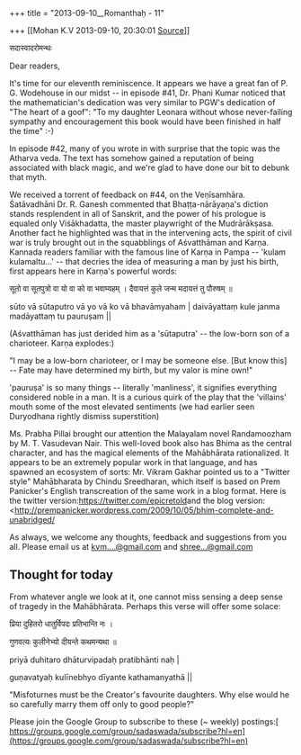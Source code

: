 +++
title = "2013-09-10__Romanthaḥ - 11"

+++
[[Mohan K.V	2013-09-10, 20:30:01 [Source](https://groups.google.com/g/sadaswada/c/1JGZic0MkeI)]]



सदास्वादरोमन्थः  

Dear readers,

  

It's time for our eleventh reminiscence. It appears we have a great fan of P. G. Wodehouse in our midst -- in episode #41, Dr. Phani Kumar noticed that the mathematician's dedication was very similar to PGW's dedication of "The heart of a goof": "To my daughter Leonara without whose never-failing sympathy and encouragement this book would have been finished in half the time" :-)

  

In episode #42, many of you wrote in with surprise that the topic was the Atharva veda. The text has somehow gained a reputation of being associated with black magic, and we're glad to have done our bit to debunk that myth.

  

We received a torrent of feedback on #44, on the Veṇīsamhāra. Śatāvadhāni Dr. R. Ganesh commented that Bhaṭṭa-nārāyaṇa's diction stands resplendent in all of Sanskrit, and the power of his prologue is equaled only Viśākhadatta, the master playwright of the Mudrārākṣasa. Another fact he highlighted was that in the intervening acts, the spirit of civil war is truly brought out in the squabblings of Aśvatthāman and Karṇa. Kannada readers familiar with the famous line of Karṇa in Pampa -- 'kulam kulamaltu...' -- that decries the idea of measuring a man by just his birth, first appears here in Karṇa's powerful words:

  

सूतो वा सूतपुत्रो वा यो वा को वा भवाम्यहम् । दैवायत्तं कुले जन्म मदायत्तं तु पौरुषम् ॥  

  

sūto vā sūtaputro vā yo vā ko vā bhavāmyaham \| daivāyattaṃ kule janma madāyattaṃ tu pauruṣam \|\|  

  

(Aśvatthāman has just derided him as a 'sūtaputra' -- the low-born son of a charioteer. Karṇa explodes:)

  

"I may be a low-born charioteer, or I may be someone else. \[But know this\] -- Fate may have determined my birth, but my valor is mine own!"

  

'pauruṣa' is so many things -- literally 'manliness', it signifies everything considered noble in a man. It is a curious quirk of the play that the 'villains' mouth some of the most elevated sentiments (we had earlier seen Duryodhana rightly dismiss superstition)

  

Ms. Prabha Pillai brought our attention the Malayalam novel Randamoozham by M. T. Vasudevan Nair. This well-loved book also has Bhima as the central character, and has the magical elements of the Mahābhārata rationalized. It appears to be an extremely popular work in that language, and has spawned an ecosystem of sorts: Mr. Vikram Gakhar pointed us to a "Twitter style" Mahābharata by Chindu Sreedharan, which itself is based on Prem Panicker's English transcreation of the same work in a blog format. Here is the twitter version:<https://twitter.com/epicretold>and the blog version: <http://prempanicker.wordpress.com/2009/10/05/bhim-complete-and-unabridged/ 

  

As always, we welcome any thoughts, feedback and suggestions from you all. Please email us at [kvm....@gmail.com]() and [shree...@gmail.com]()

  

## Thought for today

  

From whatever angle we look at it, one cannot miss sensing a deep sense of tragedy in the Mahābhārata. Perhaps this verse will offer some solace:

  

प्रिया दुहितरो धातुर्विपदः प्रतिभान्ति नः ।  

गुणवत्यः कुलीनेभ्यो दीयन्ते कथमन्यथा ॥  

  

priyā duhitaro dhāturvipadaḥ pratibhānti naḥ \|  

guṇavatyaḥ kulīnebhyo dīyante kathamanyathā \|\|  

  

"Misfoturnes must be the Creator's favourite daughters. Why else would he so carefully marry them off only to good people?"

  

Please join the Google Group to subscribe to these (\~ weekly) postings:[ https://groups.google.com/group/sadaswada/subscribe?hl=en](https://groups.google.com/group/sadaswada/subscribe?hl=en)

  

